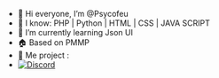 - 👋 Hi everyone, I’m @Psycofeu
- 👀 I know: PHP | Python | HTML | CSS | JAVA SCRIPT
- 🌱 I’m currently learning Json UI
- 🏠 Based on PMMP
- 🚧 Me project :
- [![Discord](https://img.shields.io/discord/1216200805988827267?label=Discord&logo=discord&color=blue)](https://discord.gg/vanillamcbe)

